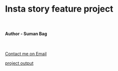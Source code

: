 # Insta story feature project
<br>
<h4>Author - Suman Bag</h4>
<br>
<p><a href="mailto:sumanbagw26@gmail.com">Contact me on Email</a></p>
<a href="https://instastoryfeaturebyme.netlify.app/">project output</a>